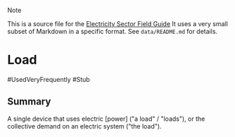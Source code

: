 > [!NOTE] 
> This is a source file for the [Electricity Sector Field Guide](https://grahamlea.github.io/Electricity-Sector-Field-Guide/)
> It uses a very small subset of Markdown in a specific format.
> See `data/README.md` for details.

# Load
#UsedVeryFrequently
#Stub


## Summary

A single device that uses electric [power] ("a load" / "loads"),
or the collective demand on an electric system ("the load").

